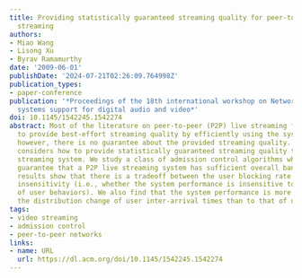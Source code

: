 ```yaml
---
title: Providing statistically guaranteed streaming quality for peer-to-peer live
  streaming
authors:
- Miao Wang
- Lisong Xu
- Byrav Ramamurthy
date: '2009-06-01'
publishDate: '2024-07-21T02:26:09.764998Z'
publication_types:
- paper-conference
publication: '*Proceedings of the 18th international workshop on Network and operating
  systems support for digital audio and video*'
doi: 10.1145/1542245.1542274
abstract: Most of the literature on peer-to-peer (P2P) live streaming focuses on how
  to provide best-effort streaming quality by efficiently using the system bandwidth;
  however, there is no guarantee about the provided streaming quality. This paper
  considers how to provide statistically guaranteed streaming quality to a P2P live
  streaming system. We study a class of admission control algorithms which statistically
  guarantee that a P2P live streaming system has sufficient overall bandwidth. Our
  results show that there is a tradeoff between the user blocking rate and user-behavior
  insensitivity (i.e., whether the system performance is insensitive to the fine statistics
  of user behaviors). We also find that the system performance is more sensitive to
  the distribution change of user inter-arrival times than to that of user lifetimes.
tags:
- video streaming
- admission control
- peer-to-peer networks
links:
- name: URL
  url: https://dl.acm.org/doi/10.1145/1542245.1542274
---
```

